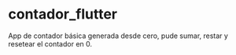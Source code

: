 # contador_flutter

App de contador básica generada desde cero, pude sumar, restar y resetear el contador en 0.

